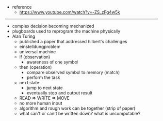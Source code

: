 - reference
	- https://www.youtube.com/watch?v=-ZS_zFg4w5k

---

- complex decision becoming mechanized
- plugboards used to reprogram the machine physically
- Alan Turing
	- published a paper that addressed hilbert's challenges
	- einstelldungproblem
	- universal machine
	- if (observation)
		- awareness of one symbol
	- then (operation)
		- compare observed symbol to memory (match)
		- perform the task
	- next state
		- jump to next state
		- eventually stop and output result
	- READ ⇒ WRITE ⇒ MOVE
	- no more human input		
	- algorithm and rough work can be together (strip of paper)
	- what can't or can't be written down? what is uncomputable?